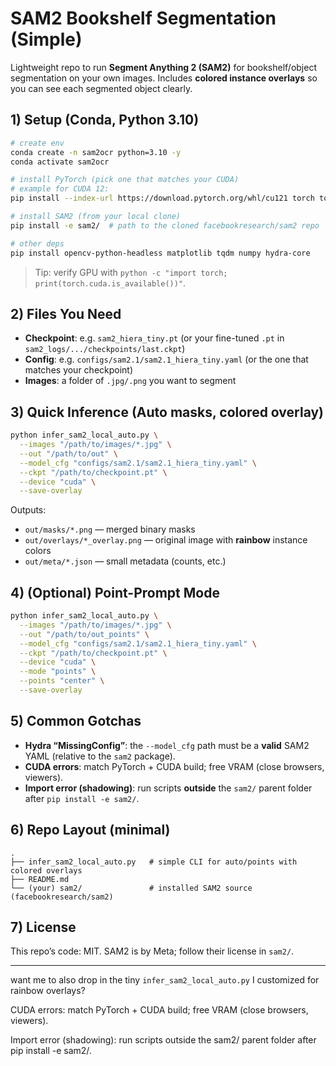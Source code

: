 # SAM2 Bookshelf Segmentation (Simple)

Lightweight repo to run **Segment Anything 2 (SAM2)** for bookshelf/object segmentation on your own images.
Includes **colored instance overlays** so you can see each segmented object clearly.

## 1) Setup (Conda, Python 3.10)

```bash
# create env
conda create -n sam2ocr python=3.10 -y
conda activate sam2ocr

# install PyTorch (pick one that matches your CUDA)
# example for CUDA 12:
pip install --index-url https://download.pytorch.org/whl/cu121 torch torchvision torchaudio

# install SAM2 (from your local clone)
pip install -e sam2/  # path to the cloned facebookresearch/sam2 repo

# other deps
pip install opencv-python-headless matplotlib tqdm numpy hydra-core
```

> Tip: verify GPU with `python -c "import torch; print(torch.cuda.is_available())"`.

## 2) Files You Need

* **Checkpoint**: e.g. `sam2_hiera_tiny.pt` (or your fine-tuned `.pt` in `sam2_logs/.../checkpoints/last.ckpt`)
* **Config**: e.g. `configs/sam2.1/sam2.1_hiera_tiny.yaml` (or the one that matches your checkpoint)
* **Images**: a folder of `.jpg/.png` you want to segment

## 3) Quick Inference (Auto masks, colored overlay)

```bash
python infer_sam2_local_auto.py \
  --images "/path/to/images/*.jpg" \
  --out "/path/to/out" \
  --model_cfg "configs/sam2.1/sam2.1_hiera_tiny.yaml" \
  --ckpt "/path/to/checkpoint.pt" \
  --device "cuda" \
  --save-overlay
```

Outputs:

* `out/masks/*.png` — merged binary masks
* `out/overlays/*_overlay.png` — original image with **rainbow** instance colors
* `out/meta/*.json` — small metadata (counts, etc.)

## 4) (Optional) Point-Prompt Mode

```bash
python infer_sam2_local_auto.py \
  --images "/path/to/images/*.jpg" \
  --out "/path/to/out_points" \
  --model_cfg "configs/sam2.1/sam2.1_hiera_tiny.yaml" \
  --ckpt "/path/to/checkpoint.pt" \
  --device "cuda" \
  --mode "points" \
  --points "center" \
  --save-overlay
```

## 5) Common Gotchas

* **Hydra “MissingConfig”**: the `--model_cfg` path must be a **valid** SAM2 YAML (relative to the `sam2` package).
* **CUDA errors**: match PyTorch + CUDA build; free VRAM (close browsers, viewers).
* **Import error (shadowing)**: run scripts **outside** the `sam2/` parent folder after `pip install -e sam2/`.

## 6) Repo Layout (minimal)

```
.
├── infer_sam2_local_auto.py   # simple CLI for auto/points with colored overlays
├── README.md
└── (your) sam2/               # installed SAM2 source (facebookresearch/sam2)
```

## 7) License

This repo’s code: MIT.
SAM2 is by Meta; follow their license in `sam2/`.

---

want me to also drop in the tiny `infer_sam2_local_auto.py` I customized for rainbow overlays?


CUDA errors: match PyTorch + CUDA build; free VRAM (close browsers, viewers).

Import error (shadowing): run scripts outside the sam2/ parent folder after pip install -e sam2/.
